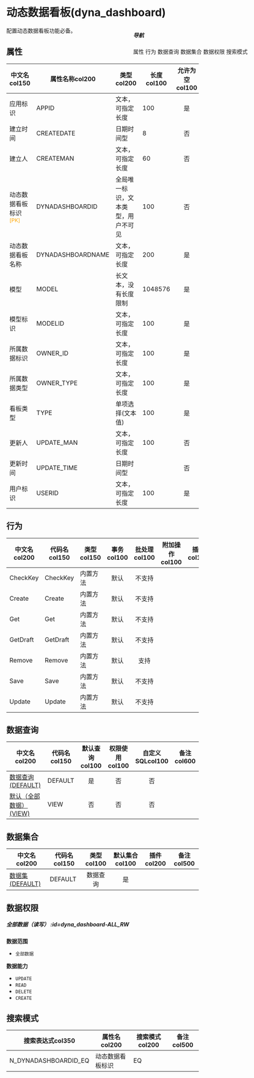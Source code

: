 # 动态数据看板(dyna_dashboard)  <!-- {docsify-ignore-all} -->


配置动态数据看板功能必备。


## 属性
|    中文名col150 | 属性名称col200           | 类型col200     | 长度col100    |允许为空col100    |  备注col500  |
| --------   |------------| -----  | -----  | :----: | -------- |
|应用标识|APPID|文本，可指定长度|100|是||
|建立时间|CREATEDATE|日期时间型|8|否||
|建立人|CREATEMAN|文本，可指定长度|60|否||
|动态数据看板标识<sup class="footnote-symbol"><font color=orange>[PK]</font></sup>|DYNADASHBOARDID|全局唯一标识，文本类型，用户不可见|100|否||
|动态数据看板名称|DYNADASHBOARDNAME|文本，可指定长度|200|是||
|模型|MODEL|长文本，没有长度限制|1048576|是||
|模型标识|MODELID|文本，可指定长度|100|是||
|所属数据标识|OWNER_ID|文本，可指定长度|100|是||
|所属数据类型|OWNER_TYPE|文本，可指定长度|100|是||
|看板类型|TYPE|单项选择(文本值)|100|是||
|更新人|UPDATE_MAN|文本，可指定长度|100|否||
|更新时间|UPDATE_TIME|日期时间型||否||
|用户标识|USERID|文本，可指定长度|100|是||


## 行为
| 中文名col200    | 代码名col150    | 类型col150    | 事务col100   | 批处理col100   | 附加操作col100  | 插件col150    |  备注col300  |
| -------- |---------- |----------- |:----:|:----:|---------| ----- | ----- |
|CheckKey|CheckKey|内置方法|默认|不支持||||
|Create|Create|内置方法|默认|不支持||||
|Get|Get|内置方法|默认|不支持||||
|GetDraft|GetDraft|内置方法|默认|不支持||||
|Remove|Remove|内置方法|默认|支持||||
|Save|Save|内置方法|默认|不支持||||
|Update|Update|内置方法|默认|不支持||||

## 数据查询
| 中文名col200    | 代码名col150    | 默认查询col100 | 权限使用col100 | 自定义SQLcol100 |  备注col600|
| --------  | --------   | :----:  |:----:  | :----:  |----- |
|[数据查询(DEFAULT)](module/Base/dyna_dashboard/query/Default)|DEFAULT|是|否 |否 ||
|[默认（全部数据）(VIEW)](module/Base/dyna_dashboard/query/View)|VIEW|否|否 |否 ||

## 数据集合
| 中文名col200  | 代码名col150  | 类型col100 | 默认集合col100 |   插件col200|   备注col500|
| --------  | --------   | :----:   | :----:   | ----- |----- |
|[数据集(DEFAULT)](module/Base/dyna_dashboard/dataset/Default)|DEFAULT|数据查询|是|||

## 数据权限

##### 全部数据（读写） :id=dyna_dashboard-ALL_RW

<p class="panel-title"><b>数据范围</b></p>

* `全部数据`

<p class="panel-title"><b>数据能力</b></p>

* `UPDATE`
* `READ`
* `DELETE`
* `CREATE`




## 搜索模式
|   搜索表达式col350   |    属性名col200    |    搜索模式col200        |备注col500  |
| -------- |------------|------------|------|
|N_DYNADASHBOARDID_EQ|动态数据看板标识|EQ||

<div style="display: block; overflow: hidden; position: fixed; top: 140px; right: 100px;">

##### 导航
<el-anchor >
<el-anchor-link :href="`#/module/Base/dyna_dashboard?id=属性`">
  属性
</el-anchor-link>
<el-anchor-link :href="`#/module/Base/dyna_dashboard?id=行为`">
  行为
</el-anchor-link>
<el-anchor-link :href="`#/module/Base/dyna_dashboard?id=数据查询`">
  数据查询
</el-anchor-link>
<el-anchor-link :href="`#/module/Base/dyna_dashboard?id=数据集合`">
  数据集合
</el-anchor-link>
<el-anchor-link :href="`#/module/Base/dyna_dashboard?id=数据权限`">
  数据权限
</el-anchor-link>
<el-anchor-link :href="`#/module/Base/dyna_dashboard?id=搜索模式`">
  搜索模式
</el-anchor-link>
</el-anchor>
</div>

<script>
 const { createApp } = Vue
  createApp({
    data() {
      return {



      }
    },
    methods: {
    }
  }).use(ElementPlus).mount('#app')
</script>
